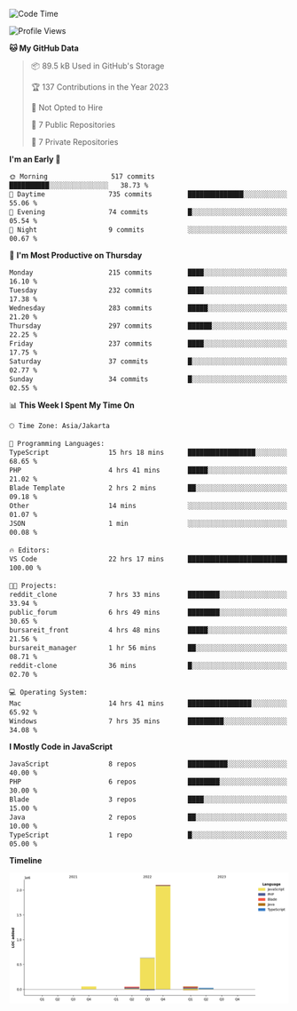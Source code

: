 <!--START_SECTION:waka-->
![Code Time](http://img.shields.io/badge/Code%20Time-84%20hrs%2032%20mins-blue)

![Profile Views](http://img.shields.io/badge/Profile%20Views-0-blue)

**🐱 My GitHub Data** 

> 📦 89.5 kB Used in GitHub's Storage 
 > 
> 🏆 137 Contributions in the Year 2023
 > 
> 🚫 Not Opted to Hire
 > 
> 📜 7 Public Repositories 
 > 
> 🔑 7 Private Repositories 
 > 
**I'm an Early 🐤** 

```text
🌞 Morning                517 commits         ██████████░░░░░░░░░░░░░░░   38.73 % 
🌆 Daytime                735 commits         ██████████████░░░░░░░░░░░   55.06 % 
🌃 Evening                74 commits          █░░░░░░░░░░░░░░░░░░░░░░░░   05.54 % 
🌙 Night                  9 commits           ░░░░░░░░░░░░░░░░░░░░░░░░░   00.67 % 
```
📅 **I'm Most Productive on Thursday** 

```text
Monday                   215 commits         ████░░░░░░░░░░░░░░░░░░░░░   16.10 % 
Tuesday                  232 commits         ████░░░░░░░░░░░░░░░░░░░░░   17.38 % 
Wednesday                283 commits         █████░░░░░░░░░░░░░░░░░░░░   21.20 % 
Thursday                 297 commits         ██████░░░░░░░░░░░░░░░░░░░   22.25 % 
Friday                   237 commits         ████░░░░░░░░░░░░░░░░░░░░░   17.75 % 
Saturday                 37 commits          █░░░░░░░░░░░░░░░░░░░░░░░░   02.77 % 
Sunday                   34 commits          █░░░░░░░░░░░░░░░░░░░░░░░░   02.55 % 
```


📊 **This Week I Spent My Time On** 

```text
🕑︎ Time Zone: Asia/Jakarta

💬 Programming Languages: 
TypeScript               15 hrs 18 mins      █████████████████░░░░░░░░   68.65 % 
PHP                      4 hrs 41 mins       █████░░░░░░░░░░░░░░░░░░░░   21.02 % 
Blade Template           2 hrs 2 mins        ██░░░░░░░░░░░░░░░░░░░░░░░   09.18 % 
Other                    14 mins             ░░░░░░░░░░░░░░░░░░░░░░░░░   01.07 % 
JSON                     1 min               ░░░░░░░░░░░░░░░░░░░░░░░░░   00.08 % 

🔥 Editors: 
VS Code                  22 hrs 17 mins      █████████████████████████   100.00 % 

🐱‍💻 Projects: 
reddit_clone             7 hrs 33 mins       ████████░░░░░░░░░░░░░░░░░   33.94 % 
public_forum             6 hrs 49 mins       ████████░░░░░░░░░░░░░░░░░   30.65 % 
bursareit_front          4 hrs 48 mins       █████░░░░░░░░░░░░░░░░░░░░   21.56 % 
bursareit_manager        1 hr 56 mins        ██░░░░░░░░░░░░░░░░░░░░░░░   08.71 % 
reddit-clone             36 mins             █░░░░░░░░░░░░░░░░░░░░░░░░   02.70 % 

💻 Operating System: 
Mac                      14 hrs 41 mins      ████████████████░░░░░░░░░   65.92 % 
Windows                  7 hrs 35 mins       █████████░░░░░░░░░░░░░░░░   34.08 % 
```

**I Mostly Code in JavaScript** 

```text
JavaScript               8 repos             ██████████░░░░░░░░░░░░░░░   40.00 % 
PHP                      6 repos             ████████░░░░░░░░░░░░░░░░░   30.00 % 
Blade                    3 repos             ████░░░░░░░░░░░░░░░░░░░░░   15.00 % 
Java                     2 repos             ██░░░░░░░░░░░░░░░░░░░░░░░   10.00 % 
TypeScript               1 repo              █░░░░░░░░░░░░░░░░░░░░░░░░   05.00 % 
```



**Timeline**

![Lines of Code chart](https://raw.githubusercontent.com/brstreet2/brstreet2/main/assets/bar_graph.png)


<!--END_SECTION:waka-->
